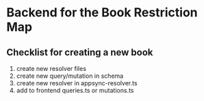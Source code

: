 # Backend for the Book Restriction Map

## Checklist for creating a new book

1. create new resolver files
1. create new query/mutation in schema
1. create new resolver in appsync-resolver.ts
1. add to frontend queries.ts or mutations.ts
